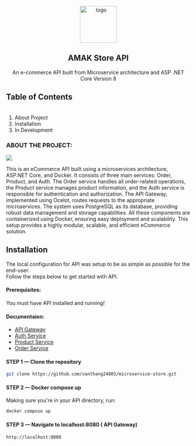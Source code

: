 <div align="center">
  <a href="https://github.com/vanthang24803/microservice-store">
    <img src="https://theme.hstatic.net/200000294254/1001077164/14/favicon.png?v=325" alt="logo" width="100" height="100">
  </a>
</div>

<h2 align="center">AMAK Store API</h2>

<p align="center">An e-commerce  API built from Microservice architecture and ASP .NET Core Version 8</p>


## Table of Contents

  <ol>
      <br />
    <li>
    <a >About Project</a></li>
    <li><a >Installation</a></li>
    <li><a>In Development</a></li>
  </ol>

<!-- ABOUT THE PROJECT -->

### ABOUT THE PROJECT:
<img src="https://middleware.io/wp-content/uploads/2021/09/How-Microservices-architecture-works-1024x786.jpg" >

<p>This is an eCommerce API built using a microservices architecture, ASP.NET Core, and Docker. It consists of three main services: Order, Product, and Auth. The Order service handles all order-related operations, the Product service manages product information, and the Auth service is responsible for authentication and authorization. The API Gateway, implemented using Ocelot, routes requests to the appropriate microservices. The system uses PostgreSQL as its database, providing robust data management and storage capabilities. All these components are containerized using Docker, ensuring easy deployment and scalability. This setup provides a highly modular, scalable, and efficient eCommerce solution.</p>

## Installation

The local configuration for API was setup to be as simple as possible for the end-user. <br />
Follow the steps below to get started with API.

#### Prerequisites:
You must have API installed and running!

#### Documentaion:
  <ul>
    <li>
    <a href="APIGateWay">API Gateway</a></li>
    <li><a href="Auth">Auth Service</a></li>
    <li><a href="Product">Product Service</a></li>
    <li><a href="Order">Order Service</a></li>
  </ul>

#### STEP 1 — Clone the repository

```sh
git clone https://github.com/vanthang24803/microservice-store.git
```

#### STEP 2 — Docker compose up

Making sure you're in your API directory, run:
```sh
docker compose up
```

#### STEP 3 — Navigate to localhost:8080 ( API Gateway)

```sh
http://localhost:8080
```




